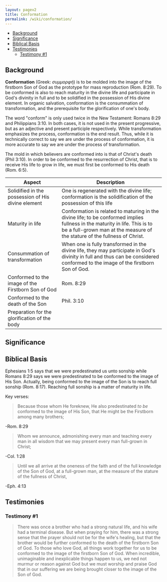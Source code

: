 ```yaml
---
layout: pagev2
title: Conformation
permalink: /wiki/conformation/
---
```

- [Background](#background)
- [Significance](#significance)
- [Biblical Basis](#biblical-basis)
- [Testimonies](#testimonies)
  - [Testimony #1](#testimony-1)

## Background

**Conformation** (Greek: *συμμορφή*) is to be molded into the image of the firstborn Son of God as the prototype for mass reproduction (Rom. 8:29). To be conformed is also to reach maturity in the divine life and participate in God's divinity in full and to be solidified in the possession of His divine element. In organic salvation, conformation is the consummation of transformation, and the prerequisite for the glorification of one's body.

The word "conform" is only used twice in the New Testament: Romans 8:29 and Philippians 3:10. In both cases, it is not used in the present progressive, but as an adjective and present participle respectively. While transformation emphasizes the process, conformation is the end result. Thus, while it is technically correct to say we are under the process of conformation, it is more accurate to say we are under the process of transformation.

The mold in which believers are conformed into is that of Christ's death (Phil 3:10). In order to be conformed to the resurrection of Christ, that is to receive His life to grow in life, we must first be conformed to His death (Rom. 6:5).

| Aspect | Description |
| --- | --- |
| Solidified in the possession of His divine element | One is regenerated with the divine life; conformation is the solidification of the possession of this life |
| Maturity in life | Conformation is related to maturing in the divine life; to be conformed implies fullness in the maturity in life. This is to be a full-grown man at the measure of the stature of the fullness of Christ. |
| Consummation of transformation | When one is fully transformed in the divine life, they may participate in God's divinity in full and thus can be considered conformed to the image of the firstborn Son of God. |
| Conformed to the image of the Firstborn Son of God | Rom. 8:29 |
| Conformed to the death of the Son | Phil. 3:10 |
| Preparation for the glorification of the body |  |

## Significance

## Biblical Basis

Ephesians 1:5 says that we were predestinated us unto sonship while Romans 8:29 says we were predestinated to be conformed to the image of His Son. Actually, being conformed to the image of the Son is to reach full sonship (Rom. 8:17). Reaching full sonship is a matter of maturity in life.

Key verses:

>Because those whom He foreknew, He also predestinated *to be* conformed to the image of His Son, that He might be the Firstborn among many brothers;

\-Rom. 8:29

>Whom we announce, admonishing every man and teaching every man in all wisdom that we may present every man full-grown in Christ;

\-Col. 1:28 

>Until we all arrive at the oneness of the faith and of the full knowledge of the Son of God, at a full-grown man, at the measure of the stature of the fullness of Christ,

\-Eph. 4:13 

## Testimonies

### Testimony #1

>There was once a brother who had a strong natural life, and his wife had a terminal disease. But when praying for him, there was a strong sense that the prayer should not be for the wife's healing, but that the brother would be further conformed to the death of the firstborn Son of God. To those who love God, all things work together for us to be conformed to the image of the firstborn Son of God. When incredible, unimaginable and inexplicable things happen to us, we ned not murmur or reason against God  but we must worship and praise God that in our suffering we are being brought closer to the image of the Son of God.